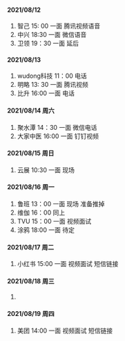 #### 2021/08/12 
1. 智己 15: 00 一面 腾讯视频语音
2. 中兴 18:30 一面 微信语音
3. 卫领 19：30 一面 延后

#### 2021/08/13
1. wudong科技 11：00 电话
2. 明略 13: 30 一面 腾讯视频
3. 比升 16:00 一面 电话
#### 2021/08/14 周六
1. 聚水潭 14：30 一面 微信电话
2. 大家中医 16:00 一面 钉钉视频
#### 2021/08/15 周日
1. 云展 10:30 一面 现场
#### 2021/08/16 周一
1. 鲁班 13：00 一面 现场 准备推掉
2. 维伽 16：00 同上
3. TVU 15：00 一面 视频面试
4. 涂鸦 18:00 一面 待定
#### 2021/08/17 周二
1. 小红书 15:00 一面 视频面试 短信链接
#### 2021/08/18 周三
1. 
#### 2021/08/19 周四
1. 美团 14:00 一面 视频面试 短信链接